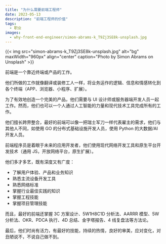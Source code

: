 ```yaml
---
title: "为什么需要前端工程师"
date: 2023-05-13
description: "前端工程师的价值"
tags:
  - 职业
images:
  - why-front-end-engineer/simon-abrams-k_T9Zj3SE8k-unsplash.jpg
---
```


{{< img src="simon-abrams-k_T9Zj3SE8k-unsplash.jpg" alt="bg" maxWidth="960px" align="center" caption="Photo by Simon Abrams on Unsplash" >}}

前端是一个靠近终端或产品的工作。

他们所做的工作就像翻译或装修工人一样，将业务运作的逻辑、信息和情感转化到各个终端（APP、浏览器、小程序、扩展）。

为了有效地创造一个完美的产品，他们需要与 UI 设计师或服务器端开发人员一起工作。然而，他们也可以一个人通过人工智能的力量和现代技术工具完成所有的工作。

他们擅长跨界整合，最好的前端可以像一把瑞士军刀一样代表雇主的需求，他们与其他人不同，如使用 GO 的分布式基础设施开发人员，使用 Python 的大数据/AI 开发人员。

前端程序员是着眼于未来的应用开发者，他们使用现代网络开发工具和原生平台开发技术（通用 JS，开放网络平台，原生扩展）。

他们多才多艺，既有深度又有广度：

- 了解用户体验、产品和业务知识
- 熟悉主流设备开发工具
- 熟悉网络标准
- 掌握行业最佳实践的知识
- 掌握工程技能
- 掌握项目管理技能

而且，最好的前端还掌握 3C 方案设计、5W1H8C1D 分析法、AARRR 模型、5W 分析法、OKR、PDCA 执行、4D 总结、金字塔报告、4 线复盘法等方法论。

最后，他们时尚有活力，有最好的技能，持续的热情，良好的审美，应对变化，对丑陋说不，不说自己做不到。
